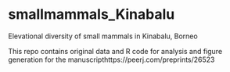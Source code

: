 # smallmammals_Kinabalu
Elevational diversity of small mammals in Kinabalu, Borneo

This repo contains original data and R code for analysis and figure generation for the manuscripthttps://peerj.com/preprints/26523
